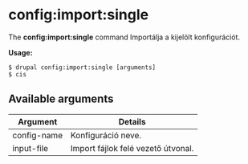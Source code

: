 # config:import:single
The **config:import:single** command Importálja a kijelölt konfigurációt.

**Usage:**
```
$ drupal config:import:single [arguments] 
$ cis  
```

## Available arguments
Argument | Details
---------|-------------
config-name | Konfiguráció neve.
input-file | Import fájlok felé vezető útvonal.
